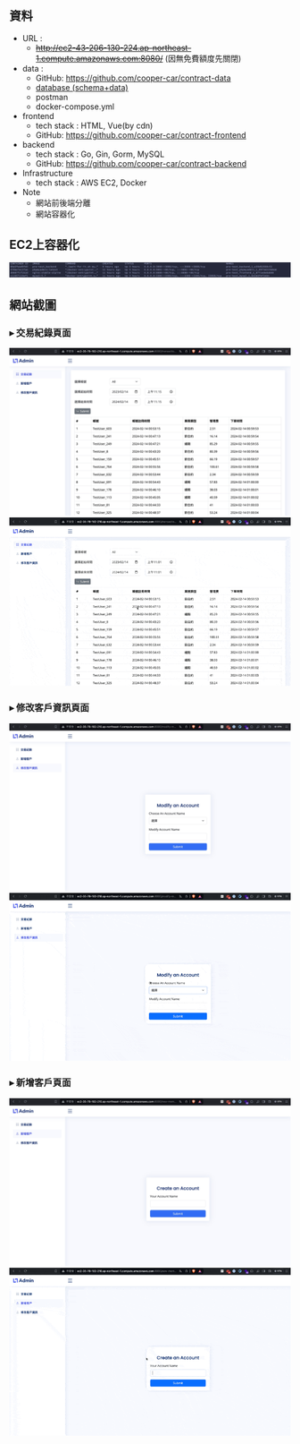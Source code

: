資料
-
- URL :
    - ~~http://ec2-43-206-130-224.ap-northeast-1.compute.amazonaws.com:8080/~~ (因無免費額度先關閉)
- data :
    - GitHub: https://github.com/cooper-car/contract-data
    - [database (schema+data)](<https://github.com/cooper-car/contract_data/tree/main/database>)
    - postman
    - docker-compose.yml
- frontend
    - tech stack : HTML, Vue(by cdn)
    - GitHub: https://github.com/cooper-car/contract-frontend
- backend
    - tech stack : Go, Gin, Gorm, MySQL
    - GitHub: https://github.com/cooper-car/contract-backend
- Infrastructure
    - tech stack : AWS EC2, Docker
- Note
    - 網站前後端分離
    - 網站容器化
    

EC2上容器化
- 
![Alt text](images/container.jpg)

網站截圖
-

### ▸ 交易紀錄頁面
![Alt text](images/transaction.jpg)
![Alt text](images/transaction.gif)


###  ▸ 修改客戶資訊頁面
![Alt text](images/modify-member.jpg)
![Alt text](images/modify-member.gif)


### ▸ 新增客戶頁面
![Alt text](images/new-member.jpg)
![Alt text](images/new-member.gif)
